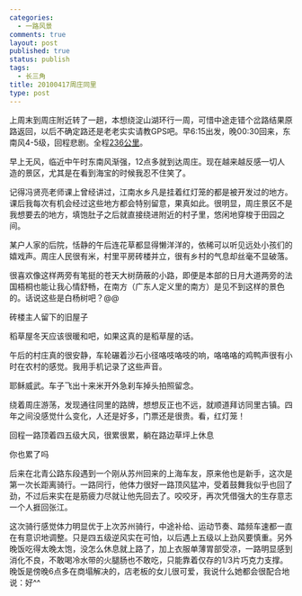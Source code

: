 ```yaml
--- 
categories: 
  - 一路风景
comments: true
layout: post
published: true
status: publish
tags: 
  - 长三角
title: 20100417周庄同里
type: post
---
```

上周末到周庄附近转了一趟，本想绕淀山湖环行一周，可惜中途走错个岔路结果原路返回，以后不确定路还是老老实实请教GPS吧。早6:15出发，晚00:30回来，东南风4-5级，回程悲剧。全程<a href="http://maps.google.com/maps/ms?ie=UTF8&hl=en&msa=0&msid=117260912477249715944.000484ac48b813c40c8b4&z=10">236公里</a>。<!--more-->

早上无风，临近中午时东南风渐强，12点多就到达周庄。现在越来越反感一切人造的景区，尤其是在看到海宝的时候我忍不住笑了。
<img src="http://i781.photobucket.com/albums/yy94/xoyowade/100417ZhouZhuang_Tongli/IMG_1764.jpg" alt="">

记得冯贤亮老师课上曾经讲过，江南水乡凡是挂着红灯笼的都是被开发过的地方。课后我每次有机会经过这些地方都会特别留意，果真如此。很明显，周庄景区不是我想要去的地方，填饱肚子之后就直接绕进附近的村子里，悠闲地穿梭于田园之间。

某户人家的后院，恬静的午后连花草都显得懒洋洋的，依稀可以听见远处小孩们的嬉戏声。周庄人民很有米，村里平房砖楼并立，很有乡村的气息却丝毫不显破落。
<img src="http://i781.photobucket.com/albums/yy94/xoyowade/100417ZhouZhuang_Tongli/IMG_1767.jpg" alt="">

很喜欢像这样两旁有笔挺的苍天大树荫蔽的小路，即便是本部的日月大道两旁的法国梧桐也能让我心情舒畅，在南方（广东人定义里的南方）是见不到这样的景色的。话说这些是白杨树吧？@@
<img src="http://i781.photobucket.com/albums/yy94/xoyowade/100417ZhouZhuang_Tongli/IMG_1783.jpg" alt="">

砖楼主人留下的旧屋子
<img src="http://i781.photobucket.com/albums/yy94/xoyowade/100417ZhouZhuang_Tongli/IMG_1787.jpg" alt="">

稻草屋冬天应该很暖和吧，如果这真的是稻草屋的话。
<img src="http://i781.photobucket.com/albums/yy94/xoyowade/100417ZhouZhuang_Tongli/IMG_1787.jpg" alt="">

午后的村庄真的很安静，车轮碾着沙石小径咯吱咯吱的响，咯咯咯的鸡鸭声很有小时在农村的感觉。我用手机记录了这些声音。
<img src="http://i781.photobucket.com/albums/yy94/xoyowade/100417ZhouZhuang_Tongli/IMG_1788.jpg" alt="">

耶稣威武。车子飞出十来米开外急刹车掉头拍照留念。
<img src="http://i781.photobucket.com/albums/yy94/xoyowade/100417ZhouZhuang_Tongli/IMG_1796.jpg" alt="">

绕着周庄游荡，发现通往同里的路牌，想想反正也不远，就顺道拜访同里古镇。四年之间没感觉什么变化，人还是好多，门票还是很贵。看，红灯笼！
<img src="http://i781.photobucket.com/albums/yy94/xoyowade/100417ZhouZhuang_Tongli/IMG_1807.jpg" alt="">

回程一路顶着四五级大风，很累很累，躺在路边草坪上休息
<img src="http://i781.photobucket.com/albums/yy94/xoyowade/100417ZhouZhuang_Tongli/IMG_1812.jpg" alt="">

你也累了吗
<img src="http://i781.photobucket.com/albums/yy94/xoyowade/100417ZhouZhuang_Tongli/IMG_1813.jpg" alt="">

后来在北青公路东段遇到一个刚从苏州回来的上海车友，原来他也是新手，这次是第一次长距离骑行。一路同行，他体力很好一路顶风猛冲，受着鼓舞我似乎也回了劲，不过后来实在是筋疲力尽就让他先回去了。咬咬牙，再次凭借强大的生存意志一个人捱回张江。

这次骑行感觉体力明显优于上次苏州骑行，中途补给、运动节奏、踏频车速都一直在有意识地调整。只是四五级逆风实在可怕，以后遇上五级以上劲风要慎重。另外晚饭吃得太晚太饱，没怎么休息就上路了，加上衣服单薄胃部受凉，一路明显感到消化不良，不敢喝冷水带的火腿肠也不敢吃，只能靠着仅存的1/3片巧克力支撑。晚饭是傍晚6点多在商塌解决的，店老板的女儿很可爱，我说什么她都会很配合地说：好^^
